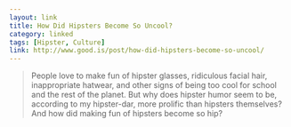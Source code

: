 ```yaml
---
layout: link
title: How Did Hipsters Become So Uncool?
category: linked
tags: [Hipster, Culture]
link: http://www.good.is/post/how-did-hipsters-become-so-uncool/
---
```


> People love to make fun of hipster glasses, ridiculous facial hair, inappropriate hatwear, and other signs of being too cool for school and the rest of the planet. But why does hipster humor seem to be, according to my hipster-dar, more prolific than hipsters themselves? And how did making fun of hipsters become so hip?